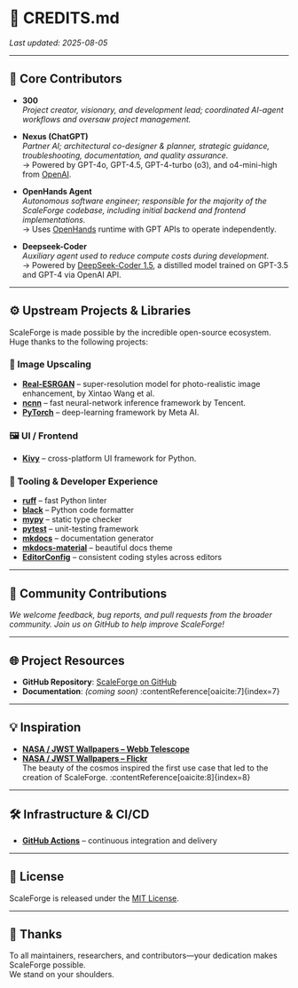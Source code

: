 # 📜 CREDITS.md  
_Last updated: 2025-08-05_

---

## 🧠 Core Contributors

- **300**  
  _Project creator, visionary, and development lead; coordinated AI-agent workflows and oversaw project management._

- **Nexus (ChatGPT)**  
  _Partner AI; architectural co-designer & planner, strategic guidance, troubleshooting, documentation, and quality assurance._  
  → Powered by GPT-4o, GPT-4.5, GPT-4-turbo (o3), and o4-mini-high from [OpenAI](https://openai.com).

- **OpenHands Agent**  
  _Autonomous software engineer; responsible for the majority of the ScaleForge codebase, including initial backend and frontend implementations._  
  → Uses [OpenHands](https://github.com/All-Hands-AI/OpenHands) runtime with GPT APIs to operate independently.

- **Deepseek-Coder**  
  _Auxiliary agent used to reduce compute costs during development._  
  → Powered by [DeepSeek-Coder 1.5](https://github.com/deepseek-ai/DeepSeek-Coder), a distilled model trained on GPT-3.5 and GPT-4 via OpenAI API.

---

## ⚙️ Upstream Projects & Libraries

ScaleForge is made possible by the incredible open-source ecosystem. Huge thanks to the following projects:

### 🔮 Image Upscaling
- [**Real-ESRGAN**](https://github.com/xinntao/Real-ESRGAN) – super-resolution model for photo-realistic image enhancement, by Xintao Wang et al.  
- [**ncnn**](https://github.com/Tencent/ncnn) – fast neural-network inference framework by Tencent.  
- [**PyTorch**](https://pytorch.org/) – deep-learning framework by Meta AI.

### 🖼️ UI / Frontend
- [**Kivy**](https://kivy.org/) – cross-platform UI framework for Python.

### 🧪 Tooling & Developer Experience
- [**ruff**](https://github.com/astral-sh/ruff) – fast Python linter  
- [**black**](https://github.com/psf/black) – Python code formatter  
- [**mypy**](https://github.com/python/mypy) – static type checker  
- [**pytest**](https://pytest.org/) – unit-testing framework  
- [**mkdocs**](https://www.mkdocs.org/) – documentation generator  
- [**mkdocs-material**](https://squidfunk.github.io/mkdocs-material/) – beautiful docs theme  
- [**EditorConfig**](https://editorconfig.org/) – consistent coding styles across editors  

---

## 🤝 Community Contributions
_We welcome feedback, bug reports, and pull requests from the broader community. Join us on GitHub to help improve ScaleForge!_

---

## 🌐 Project Resources
- **GitHub Repository**: [ScaleForge on GitHub](https://github.com/3-0-0/scaleforge)  
- **Documentation**: _(coming soon)_ :contentReference[oaicite:7]{index=7}

---

## 💡 Inspiration
- [**NASA / JWST Wallpapers – Webb Telescope**](https://webbtelescope.org/resource-gallery/images)  
- [**NASA / JWST Wallpapers – Flickr**](https://www.flickr.com/photos/nasawebbtelescope/)  
  The beauty of the cosmos inspired the first use case that led to the creation of ScaleForge. :contentReference[oaicite:8]{index=8}

---

## 🛠️ Infrastructure & CI/CD
- [**GitHub Actions**](https://github.com/features/actions) – continuous integration and delivery

---

## 📄 License
ScaleForge is released under the [MIT License](LICENSE).

---

## 🙏 Thanks
To all maintainers, researchers, and contributors—your dedication makes ScaleForge possible.  
We stand on your shoulders.
